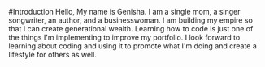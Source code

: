 #Introduction
Hello, My name is Genisha. I am a single mom, a singer songwriter, an author, and a businesswoman. I am building my empire so that I can create generational wealth. Learning how to code is just one of the things I'm implementing to improve my portfolio. I look forward to learning about coding and using it to promote what I'm doing and create a lifestyle for others as well.
